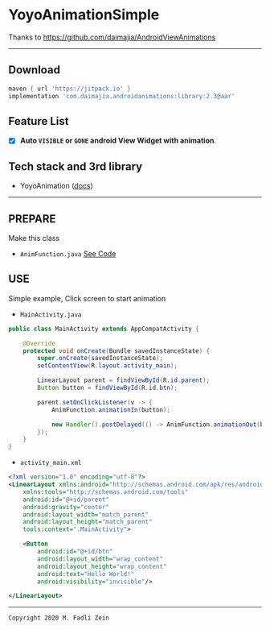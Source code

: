 # YoyoAnimationSimple
 Thanks to https://github.com/daimajia/AndroidViewAnimations

---

## Download
```gradle
maven { url 'https://jitpack.io' }
implementation 'com.daimajia.androidanimations:library:2.3@aar'
```

## Feature List
- [x] **Auto `VISIBLE` or `GONE` android View Widget with animation**.

## Tech stack and 3rd library
- YoyoAnimation ([docs](https://github.com/daimajia/AndroidViewAnimations))

---

## PREPARE

Make this class

- `AnimFunction.java` [See Code](https://github.com/gzeinnumer/YoyoAnimationSimple/blob/master/lib/src/main/java/com/gzeinnumer/yoyoanimsimple/utils/AnimFunction.java)

## USE

Simple example, Click screen to start animation
- `MainActivity.java`
```java
public class MainActivity extends AppCompatActivity {

    @Override
    protected void onCreate(Bundle savedInstanceState) {
        super.onCreate(savedInstanceState);
        setContentView(R.layout.activity_main);

        LinearLayout parent = findViewById(R.id.parent);
        Button button = findViewById(R.id.btn);

        parent.setOnClickListener(v -> {
            AnimFunction.animationIn(button);

            new Handler().postDelayed(() -> AnimFunction.animationOut(button), 5000);
        });
    }
}
```
- `activity_main.xml`
```xml
<?xml version="1.0" encoding="utf-8"?>
<LinearLayout xmlns:android="http://schemas.android.com/apk/res/android"
    xmlns:tools="http://schemas.android.com/tools"
    android:id="@+id/parent"
    android:gravity="center"
    android:layout_width="match_parent"
    android:layout_height="match_parent"
    tools:context=".MainActivity">

    <Button
        android:id="@+id/btn"
        android:layout_width="wrap_content"
        android:layout_height="wrap_content"
        android:text="Hello World!"
        android:visibility="invisible"/>

</LinearLayout>
```

---

```
Copyright 2020 M. Fadli Zein
```
